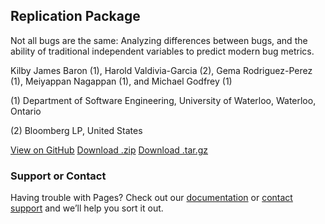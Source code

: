 ## Replication Package

Not all bugs are the same: Analyzing differences between bugs, and the ability of traditional independent variables to predict modern bug metrics.

Kilby James Baron (1), Harold Valdivia-Garcia (2), Gema Rodriguez-Perez (1), Meiyappan Nagappan (1), and Michael Godfrey (1)

(1) Department of Software Engineering, University of Waterloo, Waterloo, Ontario  

(2) Bloomberg LP, United States


<a href="https://github.com/Gemarodri/HowBugsAreBorn/" class="btn">View on GitHub</a>
<a href="https://github.com/Gemarodri/HowBugsAreBorn/archive/master.zip" class="btn">Download .zip</a>
<a href="https://github.com/Gemarodri/HowBugsAreBorn//tarball/master" class="btn">Download .tar.gz</a>

### Support or Contact

Having trouble with Pages? Check out our [documentation](https://help.github.com/categories/github-pages-basics/) or [contact support](https://github.com/contact) and we’ll help you sort it out.

